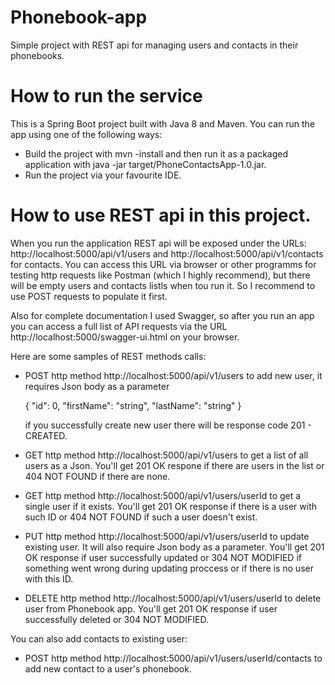 # Phonebook-app
Simple project with REST api for managing users and contacts in their phonebooks.


# How to run the service
This is a Spring Boot project built with Java 8 and Maven. You can run the app using one of the following ways:
  - Build the project with mvn -install and then run it as a packaged application with java -jar target/PhoneContactsApp-1.0.jar.
  - Run the project via your favourite IDE.

# How to use REST api in this project.
When you run the application REST api will be exposed under the URLs: http://localhost:5000/api/v1/users and http://localhost:5000/api/v1/contacts for contacts.
You can access this URL via browser or other programms for testing http requests like Postman (which I highly recommend), but there will be empty users and contacts listls when tou run it. So I recommend to use POST requests to populate it first.

Also for complete documentation I used Swagger, so after you run an app you can access a full list of API requests via the URL http://localhost:5000/swagger-ui.html on your browser.

Here are some samples of REST methods calls:
   - POST http method http://localhost:5000/api/v1/users to add new user, it requires Json body as a parameter 
   
       {
        "id": 0,
        "firstName": "string",
        "lastName": "string"
        }

     if you successfully create new user there will be response code 201 - CREATED.
    
   - GET http method http://localhost:5000/api/v1/users to get a list of all users as a Json.
      You'll get 201 OK respone if there are users in the list or 404 NOT FOUND if there are none.
   - GET http method http://localhost:5000/api/v1/users/userId to get a single user if it exists.
      You'll get 201 OK response if there is a user with such ID or 404 NOT FOUND if such a user doesn't exist.
   - PUT http method http://localhost:5000/api/v1/users/userId to update existing user. It will also require Json body as a parameter.
      You'll get 201 OK response if user successfully updated or 304 NOT MODIFIED if something went wrong during updating proccess or if there is no user with this ID.
   - DELETE http method http://localhost:5000/api/v1/users/userId to delete user from Phonebook app.
      You'll get 201 OK response if user successfully deleted or 304 NOT MODIFIED.
      
 You can also add contacts to existing user:
   - POST http method http://localhost:5000/api/v1/users/userId/contacts to add new contact to a user's phonebook.
